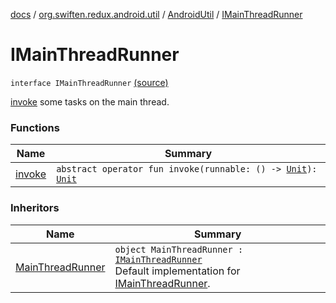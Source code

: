 [docs](../../../index.md) / [org.swiften.redux.android.util](../../index.md) / [AndroidUtil](../index.md) / [IMainThreadRunner](./index.md)

# IMainThreadRunner

`interface IMainThreadRunner` [(source)](https://github.com/protoman92/KotlinRedux/tree/master/android\android-util\src\main\java/org/swiften/redux/android/util/AndroidUtil.kt#L28)

[invoke](invoke.md) some tasks on the main thread.

### Functions

| Name | Summary |
|---|---|
| [invoke](invoke.md) | `abstract operator fun invoke(runnable: () -> `[`Unit`](https://kotlinlang.org/api/latest/jvm/stdlib/kotlin/-unit/index.html)`): `[`Unit`](https://kotlinlang.org/api/latest/jvm/stdlib/kotlin/-unit/index.html) |

### Inheritors

| Name | Summary |
|---|---|
| [MainThreadRunner](../-main-thread-runner/index.md) | `object MainThreadRunner : `[`IMainThreadRunner`](./index.md)<br>Default implementation for [IMainThreadRunner](./index.md). |

